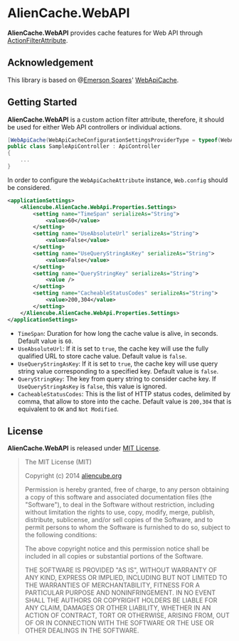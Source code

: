 # AlienCache.WebAPI #

**AlienCache.WebAPI** provides cache features for Web API through [ActionFilterAttribute](http://msdn.microsoft.com/en-us/library/system.web.http.filters.actionfilterattribute(v=vs.118).aspx).


## Acknowledgement ##

This library is based on @[Emerson Soares](https://twitter.com/emerson_soares)' [WebApiCache](https://github.com/emersonsoares/WebApiCache).


## Getting Started ##

**AlienCache.WebAPI** is a custom action filter attribute, therefore, it should be used for either Web API controllers or individual actions.

```csharp
[WebApiCache(WebApiCacheConfigurationSettingsProviderType = typeof(WebApiCacheConfigurationSettingsProvider))]
public class SampleApiController : ApiController
{
    ...
}
```

In order to configure the `WebApiCacheAttribute` instance, `Web.config` should be considered.

```xml
<applicationSettings>
    <Aliencube.AlienCache.WebApi.Properties.Settings>
        <setting name="TimeSpan" serializeAs="String">
            <value>60</value>
        </setting>
        <setting name="UseAbsoluteUrl" serializeAs="String">
            <value>False</value>
        </setting>
        <setting name="UseQueryStringAsKey" serializeAs="String">
            <value>False</value>
        </setting>
        <setting name="QueryStringKey" serializeAs="String">
            <value />
        </setting>
        <setting name="CacheableStatusCodes" serializeAs="String">
            <value>200,304</value>
        </setting>
    </Aliencube.AlienCache.WebApi.Properties.Settings>
</applicationSettings>
```

* `TimeSpan`: Duration for how long the cache value is alive, in seconds. Default value is `60`.
* `UseAbsoluteUrl`: If it is set to `true`, the cache key will use the fully qualified URL to store cache value. Default value is `false`.
* `UseQueryStringAsKey`: If it is set to `true`, the cache key will use query string value corresponding to a specified key. Default value is `false`.
* `QueryStringKey`: The key from query string to consider cache key. If `UseQueryStringAsKey` is `false`, this value is ignored.
* `CacheableStatusCodes`: This is the list of HTTP status codes, delimited by comma, that allow to store into the cache. Default value is `200,304` that is equivalent to `OK` and `Not Modified`.


## License ##

**AlienCache.WebAPI** is released under [MIT License](http://opensource.org/licenses/MIT).

> The MIT License (MIT)
> 
> Copyright (c) 2014 [aliencube.org](http://aliencube.org)
> 
> Permission is hereby granted, free of charge, to any person obtaining a copy of this software and associated documentation files (the "Software"), to deal in the Software without restriction, including without limitation the rights to use, copy, modify, merge, publish, distribute, sublicense, and/or sell copies of the Software, and to permit persons to whom the Software is
> furnished to do so, subject to the following conditions:
> 
> The above copyright notice and this permission notice shall be included in all copies or substantial portions of the Software.
> 
> THE SOFTWARE IS PROVIDED "AS IS", WITHOUT WARRANTY OF ANY KIND, EXPRESS OR IMPLIED, INCLUDING BUT NOT LIMITED TO THE WARRANTIES OF MERCHANTABILITY, FITNESS FOR A PARTICULAR PURPOSE AND NONINFRINGEMENT. IN NO EVENT SHALL THE AUTHORS OR COPYRIGHT HOLDERS BE LIABLE FOR ANY CLAIM, DAMAGES OR OTHER LIABILITY, WHETHER IN AN ACTION OF CONTRACT, TORT OR OTHERWISE, ARISING FROM, OUT OF OR IN CONNECTION WITH THE SOFTWARE OR THE USE OR OTHER DEALINGS IN THE SOFTWARE.
